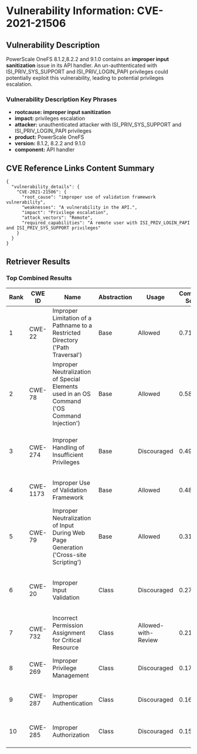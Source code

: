 # Vulnerability Information: CVE-2021-21506

## Vulnerability Description
PowerScale OneFS 8.1.2,8.2.2 and 9.1.0 contains an **improper input sanitization** issue in its API handler. An un-authtenticated with ISI_PRIV_SYS_SUPPORT and ISI_PRIV_LOGIN_PAPI privileges could potentially exploit this vulnerability, leading to potential privileges escalation.

### Vulnerability Description Key Phrases
- **rootcause:** **improper input sanitization**
- **impact:** privileges escalation
- **attacker:** unauthenticated attacker with ISI_PRIV_SYS_SUPPORT and ISI_PRIV_LOGIN_PAPI privileges
- **product:** PowerScale OneFS
- **version:** 8.1.2, 8.2.2 and 9.1.0
- **component:** API handler

## CVE Reference Links Content Summary
```
{
  "vulnerability_details": {
    "CVE-2021-21506": {
      "root_cause": "improper use of validation framework vulnerability",
      "weaknesses": "A vulnerability in the API.",
      "impact": "Privilege escalation",
      "attack_vectors": "Remote",
      "required_capabilities": "A remote user with ISI_PRIV_LOGIN_PAPI and ISI_PRIV_SYS_SUPPORT privileges"
    }
  }
}
```

## Retriever Results

### Top Combined Results

| Rank | CWE ID | Name | Abstraction | Usage | Combined Score | Retrievers | Individual Scores |
|------|--------|------|-------------|-------|---------------|------------|-------------------|
| 1 | CWE-22 | Improper Limitation of a Pathname to a Restricted Directory ('Path Traversal') | Base | Allowed | 0.7182 | dense, sparse, graph | dense: 0.562, sparse: 0.139, graph: 1.000 |
| 2 | CWE-78 | Improper Neutralization of Special Elements used in an OS Command ('OS Command Injection') | Base | Allowed | 0.5813 | dense, sparse, graph | dense: 0.554, sparse: 0.158, graph: 0.597 |
| 3 | CWE-274 | Improper Handling of Insufficient Privileges | Base | Discouraged | 0.4964 | dense, sparse, graph | dense: 0.561, sparse: 0.159, graph: 0.869 |
| 4 | CWE-1173 | Improper Use of Validation Framework | Base | Allowed | 0.4837 | sparse, graph | sparse: 0.294, graph: 0.882 |
| 5 | CWE-79 | Improper Neutralization of Input During Web Page Generation ('Cross-site Scripting') | Base | Allowed | 0.3106 | sparse, graph | sparse: 0.148, graph: 0.631 |
| 6 | CWE-20 | Improper Input Validation | Class | Discouraged | 0.2705 | dense, sparse, graph | dense: 0.576, sparse: 0.156, graph: 0.634 |
| 7 | CWE-732 | Incorrect Permission Assignment for Critical Resource | Class | Allowed-with-Review | 0.2142 | dense, sparse | dense: 0.559, sparse: 0.148 |
| 8 | CWE-269 | Improper Privilege Management | Class | Discouraged | 0.1710 | dense, sparse | dense: 0.594, sparse: 0.149 |
| 9 | CWE-287 | Improper Authentication | Class | Discouraged | 0.1609 | dense, sparse | dense: 0.555, sparse: 0.143 |
| 10 | CWE-285 | Improper Authorization | Class | Discouraged | 0.1578 | dense, sparse | dense: 0.546, sparse: 0.139 |


